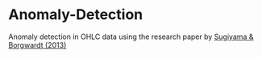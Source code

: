 # Anomaly-Detection
Anomaly detection in OHLC data using the research paper by [Sugiyama & Borgwardt (2013)](https://papers.nips.cc/paper_files/paper/2013/file/d296c101daa88a51f6ca8cfc1ac79b50-Paper.pdf)
